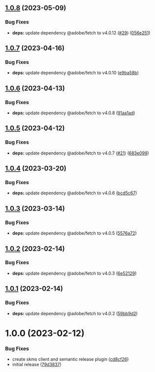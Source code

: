 ## [1.0.8](https://github.com/adobe/semantic-release-skms-cmr/compare/v1.0.7...v1.0.8) (2023-05-09)


### Bug Fixes

* **deps:** update dependency @adobe/fetch to v4.0.12 ([#29](https://github.com/adobe/semantic-release-skms-cmr/issues/29)) ([056e251](https://github.com/adobe/semantic-release-skms-cmr/commit/056e251a76f288848e42afa6330f6a3dbbffeb9d))

## [1.0.7](https://github.com/adobe/semantic-release-skms-cmr/compare/v1.0.6...v1.0.7) (2023-04-16)


### Bug Fixes

* **deps:** update dependency @adobe/fetch to v4.0.10 ([e9ba58b](https://github.com/adobe/semantic-release-skms-cmr/commit/e9ba58bb1e68fb5d454e4ae3c98b31aa4c3cf8b6))

## [1.0.6](https://github.com/adobe/semantic-release-skms-cmr/compare/v1.0.5...v1.0.6) (2023-04-13)


### Bug Fixes

* **deps:** update dependency @adobe/fetch to v4.0.8 ([91aa1ad](https://github.com/adobe/semantic-release-skms-cmr/commit/91aa1ad07d2e9ceb75c5185dfe6176df469a577d))

## [1.0.5](https://github.com/adobe/semantic-release-skms-cmr/compare/v1.0.4...v1.0.5) (2023-04-12)


### Bug Fixes

* **deps:** update dependency @adobe/fetch to v4.0.7 ([#21](https://github.com/adobe/semantic-release-skms-cmr/issues/21)) ([683e099](https://github.com/adobe/semantic-release-skms-cmr/commit/683e099b06569a098b345695e1ec2ba4d75e2ad4))

## [1.0.4](https://github.com/adobe/semantic-release-skms-cmr/compare/v1.0.3...v1.0.4) (2023-03-20)


### Bug Fixes

* **deps:** update dependency @adobe/fetch to v4.0.6 ([bcd5c67](https://github.com/adobe/semantic-release-skms-cmr/commit/bcd5c67db08b1fa1d408a2e3124faa92a9d85b6d))

## [1.0.3](https://github.com/adobe/semantic-release-skms-cmr/compare/v1.0.2...v1.0.3) (2023-03-14)


### Bug Fixes

* **deps:** update dependency @adobe/fetch to v4.0.5 ([5576a72](https://github.com/adobe/semantic-release-skms-cmr/commit/5576a7233dac7411c4782b9fc077d5c86af8516d))

## [1.0.2](https://github.com/adobe/semantic-release-skms-cmr/compare/v1.0.1...v1.0.2) (2023-02-14)


### Bug Fixes

* **deps:** update dependency @adobe/fetch to v4.0.3 ([6e52129](https://github.com/adobe/semantic-release-skms-cmr/commit/6e521299d64e26583d8132d41642332f65883f41))

## [1.0.1](https://github.com/adobe/semantic-release-skms-cmr/compare/v1.0.0...v1.0.1) (2023-02-14)


### Bug Fixes

* **deps:** update dependency @adobe/fetch to v4.0.2 ([59bb9d2](https://github.com/adobe/semantic-release-skms-cmr/commit/59bb9d2f9ecb0377b8b276f62241e58fee0dd9ea))

# 1.0.0 (2023-02-12)


### Bug Fixes

* create skms client and semantic release plugin ([cd8cf26](https://github.com/adobe/semantic-release-skms-cmr/commit/cd8cf26f7017b971d56ef0d80ca89fb0ef9b4c07))
* initial release ([79d3837](https://github.com/adobe/semantic-release-skms-cmr/commit/79d3837031df096eb9285a1234fad4b665b2eafc))
